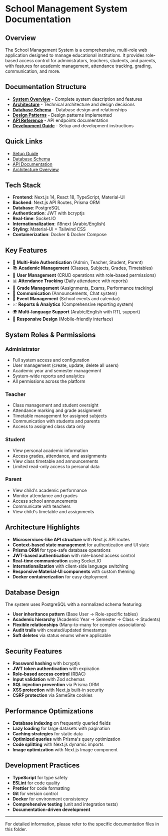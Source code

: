 # School Management System Documentation

## Overview

The School Management System is a comprehensive, multi-role web application designed to manage educational institutions. It provides role-based access control for administrators, teachers, students, and parents, with features for academic management, attendance tracking, grading, communication, and more.

## Documentation Structure

- **[System Overview](./SYSTEM_OVERVIEW.md)** - Complete system description and features
- **[Architecture](./ARCHITECTURE.md)** - Technical architecture and design decisions
- **[Database Schema](./DATABASE.md)** - Database design and relationships
- **[Design Patterns](./DESIGN_PATTERNS.md)** - Design patterns implemented
- **[API Reference](./API_REFERENCE.md)** - API endpoints documentation
- **[Development Guide](./DEVELOPMENT.md)** - Setup and development instructions

## Quick Links

- [Setup Guide](./DEVELOPMENT.md#setup-from-scratch)
- [Database Schema](./DATABASE.md)
- [API Documentation](./API_REFERENCE.md)
- [Architecture Overview](./ARCHITECTURE.md)

## Tech Stack

- **Frontend**: Next.js 14, React 18, TypeScript, Material-UI
- **Backend**: Next.js API Routes, Prisma ORM
- **Database**: PostgreSQL
- **Authentication**: JWT with bcryptjs
- **Real-time**: Socket.IO
- **Internationalization**: i18next (Arabic/English)
- **Styling**: Material-UI + Tailwind CSS
- **Containerization**: Docker & Docker Compose

## Key Features

- 🔐 **Multi-Role Authentication** (Admin, Teacher, Student, Parent)
- 📚 **Academic Management** (Classes, Subjects, Grades, Timetables)
- 👥 **User Management** (CRUD operations with role-based permissions)
- 📊 **Attendance Tracking** (Daily attendance with reports)
- 📝 **Grade Management** (Assignments, Exams, Performance tracking)
- 💬 **Communication** (Announcements, Chat system)
- 📅 **Event Management** (School events and calendar)
- 📈 **Reports & Analytics** (Comprehensive reporting system)
- 🌍 **Multi-language Support** (Arabic/English with RTL support)
- 📱 **Responsive Design** (Mobile-friendly interface)

## System Roles & Permissions

### Administrator
- Full system access and configuration
- User management (create, update, delete all users)
- Academic year and semester management
- System-wide reports and analytics
- All permissions across the platform

### Teacher
- Class management and student oversight
- Attendance marking and grade assignment
- Timetable management for assigned subjects
- Communication with students and parents
- Access to assigned class data only

### Student
- View personal academic information
- Access grades, attendance, and assignments
- View class timetable and announcements
- Limited read-only access to personal data

### Parent
- View child's academic performance
- Monitor attendance and grades
- Access school announcements
- Communicate with teachers
- View child's timetable and assignments

## Architecture Highlights

- **Microservices-like API structure** with Next.js API routes
- **Context-based state management** for authentication and UI state
- **Prisma ORM** for type-safe database operations
- **JWT-based authentication** with role-based access control
- **Real-time communication** using Socket.IO
- **Internationalization** with client-side language switching
- **Responsive Material-UI components** with custom theming
- **Docker containerization** for easy deployment

## Database Design

The system uses PostgreSQL with a normalized schema featuring:

- **User inheritance pattern** (Base User → Role-specific tables)
- **Academic hierarchy** (Academic Year → Semester → Class → Students)
- **Flexible relationships** (Many-to-many for complex associations)
- **Audit trails** with created/updated timestamps
- **Soft deletes** via status enums where applicable

## Security Features

- **Password hashing** with bcryptjs
- **JWT token authentication** with expiration
- **Role-based access control** (RBAC)
- **Input validation** with Zod schemas
- **SQL injection prevention** via Prisma ORM
- **XSS protection** with Next.js built-in security
- **CSRF protection** via SameSite cookies

## Performance Optimizations

- **Database indexing** on frequently queried fields
- **Lazy loading** for large datasets with pagination
- **Caching strategies** for static data
- **Optimized queries** with Prisma's query optimization
- **Code splitting** with Next.js dynamic imports
- **Image optimization** with Next.js Image component

## Development Practices

- **TypeScript** for type safety
- **ESLint** for code quality
- **Prettier** for code formatting
- **Git** for version control
- **Docker** for environment consistency
- **Comprehensive testing** (unit and integration tests)
- **Documentation-driven development**

---

For detailed information, please refer to the specific documentation files in this folder.
